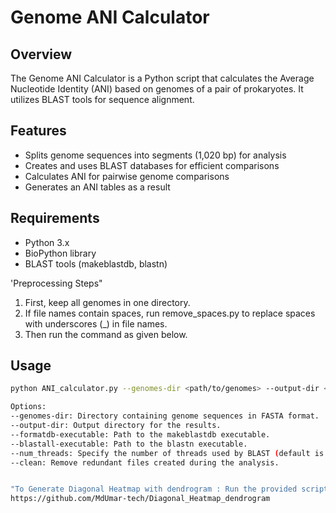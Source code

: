 
# Genome ANI Calculator

## Overview

The Genome ANI Calculator is a Python script that calculates the Average Nucleotide Identity (ANI) based on genomes of a pair of prokaryotes. It utilizes BLAST tools for sequence alignment.

## Features

- Splits genome sequences into segments (1,020 bp) for analysis
- Creates and uses BLAST databases for efficient comparisons
- Calculates ANI for pairwise genome comparisons
- Generates an ANI tables as a result

## Requirements

- Python 3.x
- BioPython library
- BLAST tools (makeblastdb, blastn)

'Preprocessing Steps"
1. First, keep all genomes in one directory.
2. If file names contain spaces, run remove_spaces.py to replace spaces with underscores (_) in file names.
3. Then run the command as given below.

## Usage

```bash
python ANI_calculator.py --genomes-dir <path/to/genomes> --output-dir <output/directory> --formatdb-executable <path/to/makeblastdb> --blastall-executable <path/to/blastn> --num_threads <number_of_threads> --clean

Options:
--genomes-dir: Directory containing genome sequences in FASTA format.
--output-dir: Output directory for the results.
--formatdb-executable: Path to the makeblastdb executable.
--blastall-executable: Path to the blastn executable.
--num_threads: Specify the number of threads used by BLAST (default is 3).
--clean: Remove redundant files created during the analysis.


"To Generate Diagonal Heatmap with dendrogram : Run the provided script for creating a diagonal heatmap in given below link."
https://github.com/MdUmar-tech/Diagonal_Heatmap_dendrogram
